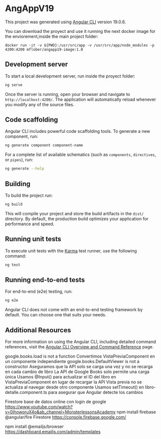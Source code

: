 # AngAppV19

This project was generated using [Angular CLI](https://github.com/angular/angular-cli) version 19.0.6.

You can download the proyect and use it running the next docker image for the enviorement,inside the main project folder:

```
docker run -it -v ${PWD}:/usr/src/app -v /usr/src/app/node_modules -p 4200:4200 mflober/angapp19-image:1.0
```

## Development server

To start a local development server, run inside the proyect folder:

```bash
ng serve
```

Once the server is running, open your browser and navigate to `http://localhost:4200/`. The application will automatically reload whenever you modify any of the source files.

## Code scaffolding

Angular CLI includes powerful code scaffolding tools. To generate a new component, run:

```bash
ng generate component component-name
```

For a complete list of available schematics (such as `components`, `directives`, or `pipes`), run:

```bash
ng generate --help
```

## Building

To build the project run:

```bash
ng build
```

This will compile your project and store the build artifacts in the `dist/` directory. By default, the production build optimizes your application for performance and speed.

## Running unit tests

To execute unit tests with the [Karma](https://karma-runner.github.io) test runner, use the following command:

```bash
ng test
```

## Running end-to-end tests

For end-to-end (e2e) testing, run:

```bash
ng e2e
```

Angular CLI does not come with an end-to-end testing framework by default. You can choose one that suits your needs.

## Additional Resources

For more information on using the Angular CLI, including detailed command references, visit the [Angular CLI Overview and Command Reference](https://angular.dev/tools/cli) page.



google.books.load is not a function	Convertimos VistaPreviaComponent en un componente independiente
google.books.DefaultViewer is not a constructor	Aseguramos que la API solo se carga una vez y no se recarga en cada cambio de libro
La API de Google Books solo permite una carga única	Usamos @Input() para actualizar el ID del libro en VistaPreviaComponent en lugar de recargar la API
Vista previa no se actualiza al navegar desde otro componente	Usamos setTimeout() en libro-detalle.component.ts para asegurar que Angular detecte los cambios


Firestore base de datos online con login de google
https://www.youtube.com/watch?v=0ihoworuX4o&ab_channel=MonsterlessonsAcademy
npm install firebase @angular/fire
Firestore
https://console.firebase.google.com/


npm install @emailjs/browser
https://dashboard.emailjs.com/admin/templates

